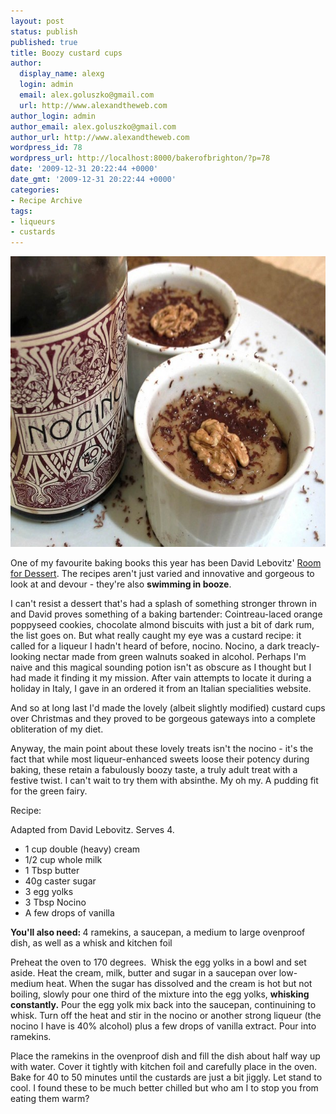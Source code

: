 ```yaml
---
layout: post
status: publish
published: true
title: Boozy custard cups
author:
  display_name: alexg
  login: admin
  email: alex.goluszko@gmail.com
  url: http://www.alexandtheweb.com
author_login: admin
author_email: alex.goluszko@gmail.com
author_url: http://www.alexandtheweb.com
wordpress_id: 78
wordpress_url: http://localhost:8000/bakerofbrighton/?p=78
date: '2009-12-31 20:22:44 +0000'
date_gmt: '2009-12-31 20:22:44 +0000'
categories:
- Recipe Archive
tags:
- liqueurs
- custards
---
```

<p><a href="images/2010/01/4232079692_0828eb5cae_b.jpg"><img src="/images/2010/01/4232079692_0828eb5cae_b-620x465.jpg" alt="Nocino Liqueur Custards" title="Nocino Liqueur Custards" width="620" height="465" class="alignnone size-medium wp-image-117" /></a></p>
<p>One of my favourite baking books this year has been  David Lebovitz' <a href="http://www.amazon.com/gp/product/0060191856?ie=UTF8&amp;tag=elisecom&amp;linkCode=as2&amp;camp=1789&amp;creative=9325&amp;creativeASIN=0060191856">Room for Dessert</a>. The recipes aren't just varied and innovative and gorgeous to look at and devour - they're also <strong>swimming in booze</strong>.</p>
<p>I can't resist a dessert that's had a splash of something stronger thrown in and David proves something of a baking bartender: Cointreau-laced orange poppyseed cookies, chocolate almond biscuits with just a bit of dark rum, the list goes on. But what really caught my eye was a custard recipe: it called for a liqueur I hadn't heard of before, nocino. Nocino, a dark treacly-looking nectar made from green walnuts soaked in alcohol. Perhaps I'm naive and this magical sounding potion isn't as obscure as I thought but I had made it finding it my mission. After vain attempts to locate it during a holiday in Italy, I gave in an ordered it from an Italian specialities website.</p>
<p>And so at long last I'd made the lovely (albeit slightly modified) custard cups over Christmas and they proved to be gorgeous gateways into a complete obliteration of my diet.</p>
<p>Anyway, the main point about these lovely treats isn't the nocino - it's the fact that while most liqueur-enhanced sweets loose their potency during baking, these retain a fabulously boozy taste, a truly adult treat with a festive twist. I can't wait to try them with absinthe. My oh my. A pudding fit for the green fairy.</p>
<p>Recipe:</p>
<p>Adapted from  David Lebovitz. Serves 4.</p>
<ul>
<li>1 cup double (heavy) cream</li>
<li>1/2 cup whole milk</li>
<li>1 Tbsp butter</li>
<li>40g caster sugar</li>
<li>3 egg yolks</li>
<li>3 Tbsp Nocino</li>
<li>A few drops of vanilla</li>
</ul>
<p><strong>You'll also need: </strong>4 ramekins, a saucepan, a medium to large ovenproof dish, as well as a whisk and kitchen foil</p>
<p>Preheat the oven to 170 degrees.  Whisk the egg yolks in a bowl and set aside. Heat the cream, milk, butter and sugar in a saucepan over low-medium heat. When the sugar has dissolved and the cream is hot but not boiling, slowly pour one third of the mixture into the egg yolks, <strong>whisking constantly.</strong> Pour the egg yolk mix back into the saucepan, continuining to whisk. Turn off the heat and stir in the nocino or another strong liqueur (the nocino I have is 40% alcohol) plus a few drops of vanilla extract. Pour into ramekins.</p>
<p>Place the ramekins in the ovenproof dish and fill the dish about half way up with water. Cover it tightly with kitchen foil and carefully place in the oven. Bake for 40 to 50 minutes until the custards are just a bit jiggly. Let stand to cool. I found these to be much better chilled but who am I to stop you from eating them warm?</p>
